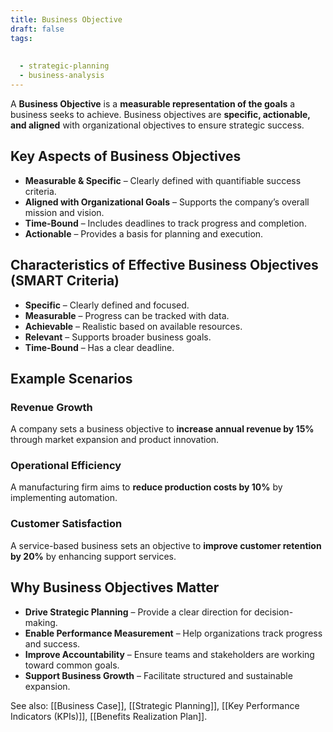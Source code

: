 ```yaml
---
title: Business Objective
draft: false
tags:
  
  
  - strategic-planning
  - business-analysis
---
```


A **Business Objective** is a **measurable representation of the goals** a business seeks to achieve. Business objectives are **specific, actionable, and aligned** with organizational objectives to ensure strategic success.

## Key Aspects of Business Objectives
- **Measurable & Specific** – Clearly defined with quantifiable success criteria.
- **Aligned with Organizational Goals** – Supports the company’s overall mission and vision.
- **Time-Bound** – Includes deadlines to track progress and completion.
- **Actionable** – Provides a basis for planning and execution.

## Characteristics of Effective Business Objectives (SMART Criteria)
- **Specific** – Clearly defined and focused.
- **Measurable** – Progress can be tracked with data.
- **Achievable** – Realistic based on available resources.
- **Relevant** – Supports broader business goals.
- **Time-Bound** – Has a clear deadline.

## Example Scenarios

### **Revenue Growth**
A company sets a business objective to **increase annual revenue by 15%** through market expansion and product innovation.

### **Operational Efficiency**
A manufacturing firm aims to **reduce production costs by 10%** by implementing automation.

### **Customer Satisfaction**
A service-based business sets an objective to **improve customer retention by 20%** by enhancing support services.

## Why Business Objectives Matter
- **Drive Strategic Planning** – Provide a clear direction for decision-making.
- **Enable Performance Measurement** – Help organizations track progress and success.
- **Improve Accountability** – Ensure teams and stakeholders are working toward common goals.
- **Support Business Growth** – Facilitate structured and sustainable expansion.

See also: [[Business Case]], [[Strategic Planning]], [[Key Performance Indicators (KPIs)]], [[Benefits Realization Plan]].
